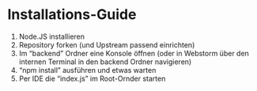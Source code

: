 # Installations-Guide

1. Node.JS installieren
2. Repository forken (und Upstream passend einrichten)
3. Im “backend” Ordner eine Konsole öffnen (oder in Webstorm über den internen Terminal in den backend Ordner navigieren)
4. “npm install” ausführen und etwas warten
5. Per IDE die “index.js” im Root-Ornder starten
